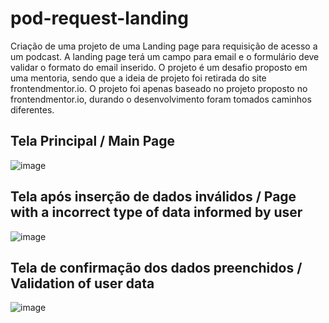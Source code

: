 # pod-request-landing
Criação de uma projeto de uma Landing page para requisição de acesso a um podcast. A landing page terá um campo para email e o formulário deve validar o formato do email inserido.
O projeto é um desafio proposto em uma mentoria, sendo que a ideia de projeto foi retirada do site frontendmentor.io.
O projeto foi apenas baseado no projeto proposto no frontendmentor.io, durando o desenvolvimento foram tomados caminhos diferentes.

## Tela Principal / Main Page
![image](https://user-images.githubusercontent.com/100332887/156430216-9528856c-e6ad-46c3-ac23-7dd6afa64e91.png)


## Tela após inserção de dados inválidos / Page with a incorrect type of data informed by user
![image](https://user-images.githubusercontent.com/100332887/156430468-1b172a48-94eb-419c-9760-b7875fdd9b33.png)


## Tela de confirmação dos dados preenchidos / Validation of user data
![image](https://user-images.githubusercontent.com/100332887/156430690-3bae29fd-12bf-4704-893e-fc78d143c595.png)

